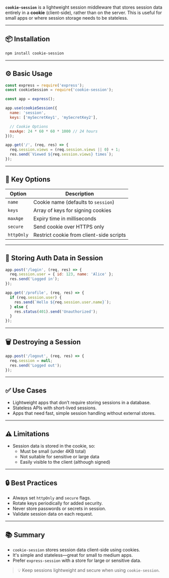 **`cookie-session`** is a lightweight session middleware that stores session data entirely in a **cookie** (client-side), rather than on the server. This is useful for small apps or where session storage needs to be stateless.

---

## 📦 Installation

```bash
npm install cookie-session
```

---

## ⚙️ Basic Usage

```js
const express = require('express');
const cookieSession = require('cookie-session');

const app = express();

app.use(cookieSession({
  name: 'session',
  keys: ['mySecretKey1', 'mySecretKey2'],

  // Cookie Options
  maxAge: 24 * 60 * 60 * 1000 // 24 hours
}));

app.get('/', (req, res) => {
  req.session.views = (req.session.views || 0) + 1;
  res.send(`Viewed ${req.session.views} times`);
});
```

---

## 🧠 Key Options

| Option      | Description |
|-------------|-------------|
| `name`      | Cookie name (defaults to `session`) |
| `keys`      | Array of keys for signing cookies |
| `maxAge`    | Expiry time in milliseconds |
| `secure`    | Send cookie over HTTPS only |
| `httpOnly`  | Restrict cookie from client-side scripts |

---

## 🔐 Storing Auth Data in Session

```js
app.post('/login', (req, res) => {
  req.session.user = { id: 123, name: 'Alice' };
  res.send('Logged in');
});

app.get('/profile', (req, res) => {
  if (req.session.user) {
    res.send(`Hello ${req.session.user.name}`);
  } else {
    res.status(401).send('Unauthorized');
  }
});
```

---

## 🗑 Destroying a Session

```js
app.post('/logout', (req, res) => {
  req.session = null;
  res.send('Logged out');
});
```

---

## ✅ Use Cases

- Lightweight apps that don’t require storing sessions in a database.
- Stateless APIs with short-lived sessions.
- Apps that need fast, simple session handling without external stores.

---

## ⚠️ Limitations

- Session data is stored in the cookie, so:
  - Must be small (under 4KB total)
  - Not suitable for sensitive or large data
  - Easily visible to the client (although signed)

---

## 🔒 Best Practices

- Always set `httpOnly` and `secure` flags.
- Rotate keys periodically for added security.
- Never store passwords or secrets in session.
- Validate session data on each request.

---

## 📚 Summary

- `cookie-session` stores session data client-side using cookies.
- It's simple and stateless—great for small to medium apps.
- Prefer `express-session` with a store for large or sensitive data.

> 💡 Keep sessions lightweight and secure when using `cookie-session`.
